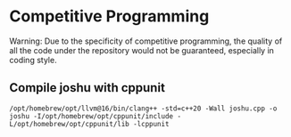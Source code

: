 # Competitive Programming
Warning: Due to the specificity of competitive programming, the quality of all the code under the repository would not be guaranteed, especially in coding style. 

## Compile joshu with cppunit
```
/opt/homebrew/opt/llvm@16/bin/clang++ -std=c++20 -Wall joshu.cpp -o joshu -I/opt/homebrew/opt/cppunit/include -L/opt/homebrew/opt/cppunit/lib -lcppunit
```
